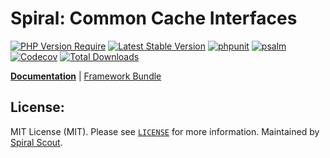 # Spiral: Common Cache Interfaces

[![PHP Version Require](https://poser.pugx.org/spiral/cache/require/php)](https://packagist.org/packages/spiral/cache)
[![Latest Stable Version](https://poser.pugx.org/spiral/cache/v/stable)](https://packagist.org/packages/spiral/cache)
[![phpunit](https://github.com/spiral/cache/workflows/phpunit/badge.svg)](https://github.com/spiral/cache/actions)
[![psalm](https://github.com/spiral/cache/workflows/psalm/badge.svg)](https://github.com/spiral/cache/actions)
[![Codecov](https://codecov.io/gh/spiral/cache/branch/master/graph/badge.svg)](https://codecov.io/gh/spiral/cache/)
[![Total Downloads](https://poser.pugx.org/spiral/cache/downloads)](https://packagist.org/packages/spiral/cache)

<b>[Documentation](https://spiral.dev/docs/component-cache)</b> | [Framework Bundle](https://github.com/spiral/framework)

## License:

MIT License (MIT). Please see [`LICENSE`](./LICENSE) for more information. Maintained by [Spiral Scout](https://spiralscout.com).
